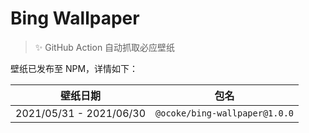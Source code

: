 # Bing Wallpaper

> :sparkles: GitHub Action 自动抓取必应壁纸

壁纸已发布至 NPM，详情如下：

|  壁纸日期  |  包名  |
|    :-:     |  :-:   |
| 2021/05/31 - 2021/06/30 | `@ocoke/bing-wallpaper@1.0.0` |


